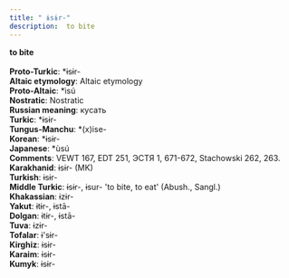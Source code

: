 ```yaml
---
title: " ɨsɨr-"
description:  to bite
---
```

<p data-pagefind-weight="0.5">
<strong> to bite</strong><br><br>
<strong>Proto-Turkic</strong>:  *ɨsɨr-<br>
<strong>Altaic etymology</strong>:  Altaic etymology<br>
<strong> Proto-Altaic</strong>:  *ìsú<br>
<strong>Nostratic</strong>:  Nostratic<br>
<strong>Russian meaning</strong>:  кусать<br>
<strong>Turkic</strong>:  *ɨsɨr-<br>
<strong>Tungus-Manchu</strong>:  *(x)ise-<br>
<strong>Korean</strong>:  *ɨsɨr-<br>
<strong>Japanese</strong>:  *ùsú<br>
<strong>Comments</strong>:  VEWT 167, EDT 251, ЭСТЯ 1, 671-672, Stachowski 262, 263.<br>
<strong>Karakhanid</strong>:  ɨsɨr- (MK)<br>
<strong>Turkish</strong>:  ɨsɨr-<br>
<strong>Middle Turkic</strong>:  ɨsɨr-, ɨsur- 'to bite, to eat' (Abush., Sangl.)<br>
<strong>Khakassian</strong>:  ɨzɨr-<br>
<strong>Yakut</strong>:  ɨtɨr-, ɨstā-<br>
<strong>Dolgan</strong>:  ɨtɨr-, ɨstā-<br>
<strong>Tuva</strong>:  ɨzɨr-<br>
<strong>Tofalar</strong>:  ɨ'sɨr-<br>
<strong>Kirghiz</strong>:  ɨsɨr-<br>
<strong>Karaim</strong>:  ɨsɨr-<br>
<strong>Kumyk</strong>:  ɨsɨr-<br>

</p>
